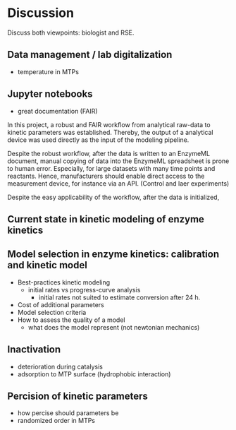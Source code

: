 # Discussion

Discuss both viewpoints: biologist and RSE.

## Data management / lab digitalization

- temperature in MTPs

## Jupyter notebooks

- great documentation (FAIR)

In this project, a robust and FAIR workflow from analytical raw-data to kinetic parameters was established. Thereby, the output of a analytical device was used directly as the input of the modeling pipeline.

Despite the robust workflow, after the data is written to an EnzymeML document, manual copying of data into the EnzymeML spreadsheet is prone to human error. Especially, for large datasets with many time points and reactants. Hence, manufacturers should enable direct access to the measurement device, for instance via an API. (Control and laer experiments)

Despite the easy applicability of the workflow, after the data is initialized,

## Current state in kinetic modeling of enzyme kinetics

## Model selection in enzyme kinetics: calibration and kinetic model

- Best-practices kinetic modeling
  - initial rates vs progress-curve analysis
    - initial rates not suited to estimate conversion after 24 h.
- Cost of additional parameters
- Model selection criteria
- How to assess the quality of a model
  - what does the model represent (not newtonian mechanics)

## Inactivation

- deterioration during catalysis
- adsorption to MTP surface (hydrophobic interaction)

## Percision of kinetic parameters

- how percise should parameters be
- randomized order in MTPs

